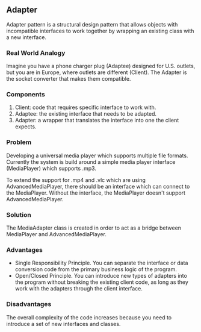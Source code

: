 ## Adapter

Adapter pattern is a structural design pattern that allows objects with incompatible interfaces to work together by wrapping an existing class with a new interface.

### Real World Analogy

Imagine you have a phone charger plug (Adaptee) designed for U.S. outlets, but you are in Europe, where outlets are different (Client). The Adapter is the socket converter that makes them compatible.

### Components

1. Client: code that requires specific interface to work with.
2. Adaptee: the existing interface that needs to be adapted.
3. Adapter: a wrapper that translates the interface into one the client expects.

### Problem
Developing a universal media player which supports multiple file formats. Currently the system is build around a simple media player interface (MediaPlayer) which supports .mp3.

To extend the support for .mp4 and .vlc which are using AdvancedMediaPlayer, there should be an interface which can connect to the MediaPlayer. Without the interface, the MediaPlayer doesn't support AdvancedMediaPlayer.

### Solution 
The MediaAdapter class is created in order to act as a bridge between MediaPlayer and AdvancedMediaPlayer. 


### Advantages
- Single Responsibility Principle. You can separate the interface or data conversion code from the primary business logic of the program.
- Open/Closed Principle. You can introduce new types of adapters into the program without breaking the existing client code, as long as they work with the adapters through the client interface.

### Disadvantages
The overall complexity of the code increases because you need to introduce a set of new interfaces and classes.
